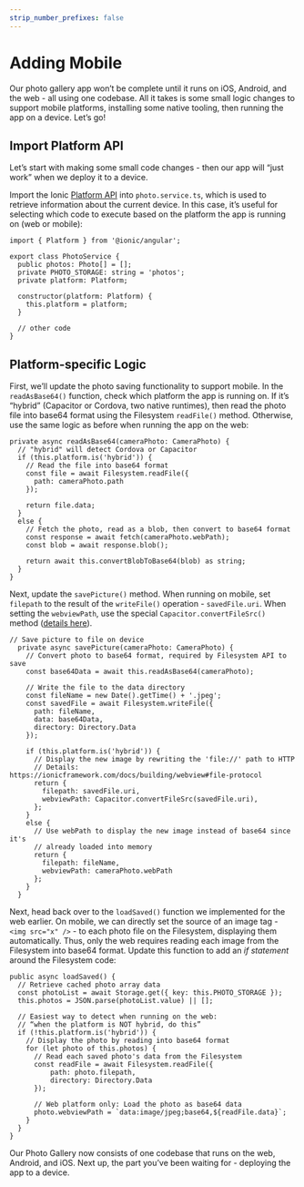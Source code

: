 ```yaml
---
strip_number_prefixes: false
---
```


# Adding Mobile

Our photo gallery app won’t be complete until it runs on iOS, Android, and the web - all using one codebase. All it takes is some small logic changes to support mobile platforms, installing some native tooling, then running the app on a device. Let’s go!

## Import Platform API

Let’s start with making some small code changes - then our app will “just work” when we deploy it to a device.

Import the Ionic [Platform API](https://ionicframework.com/docs/angular/platform) into `photo.service.ts`, which is used to retrieve information about the current device. In this case, it’s useful for selecting which code to execute based on the platform the app is running on (web or mobile):

```tsx
import { Platform } from '@ionic/angular';

export class PhotoService {
  public photos: Photo[] = [];
  private PHOTO_STORAGE: string = 'photos';
  private platform: Platform;

  constructor(platform: Platform) {
    this.platform = platform;
  }

  // other code
}
```

## Platform-specific Logic

First, we’ll update the photo saving functionality to support mobile. In the `readAsBase64()` function, check which platform the app is running on. If it’s “hybrid” (Capacitor or Cordova, two native runtimes), then read the photo file into base64 format using the Filesystem `readFile()` method. Otherwise, use the same logic as before when running the app on the web:

```tsx
private async readAsBase64(cameraPhoto: CameraPhoto) {
  // "hybrid" will detect Cordova or Capacitor
  if (this.platform.is('hybrid')) {
    // Read the file into base64 format
    const file = await Filesystem.readFile({
      path: cameraPhoto.path
    });

    return file.data;
  }
  else {
    // Fetch the photo, read as a blob, then convert to base64 format
    const response = await fetch(cameraPhoto.webPath);
    const blob = await response.blob();

    return await this.convertBlobToBase64(blob) as string;
  }
}
```

Next, update the `savePicture()` method. When running on mobile, set `filepath` to the result of the `writeFile()` operation - `savedFile.uri`. When setting the `webviewPath`, use the special `Capacitor.convertFileSrc()` method ([details here](https://ionicframework.com/docs/core-concepts/webview#file-protocol)).

```tsx
// Save picture to file on device
  private async savePicture(cameraPhoto: CameraPhoto) {
    // Convert photo to base64 format, required by Filesystem API to save
    const base64Data = await this.readAsBase64(cameraPhoto);

    // Write the file to the data directory
    const fileName = new Date().getTime() + '.jpeg';
    const savedFile = await Filesystem.writeFile({
      path: fileName,
      data: base64Data,
      directory: Directory.Data
    });

    if (this.platform.is('hybrid')) {
      // Display the new image by rewriting the 'file://' path to HTTP
      // Details: https://ionicframework.com/docs/building/webview#file-protocol
      return {
        filepath: savedFile.uri,
        webviewPath: Capacitor.convertFileSrc(savedFile.uri),
      };
    }
    else {
      // Use webPath to display the new image instead of base64 since it's
      // already loaded into memory
      return {
        filepath: fileName,
        webviewPath: cameraPhoto.webPath
      };
    }
  }
```

Next, head back over to the `loadSaved()` function we implemented for the web earlier. On mobile, we can directly set the source of an image tag - `<img src="x" />` - to each photo file on the Filesystem, displaying them automatically. Thus, only the web requires reading each image from the Filesystem into base64 format. Update this function to add an _if statement_ around the Filesystem code:

```tsx
public async loadSaved() {
  // Retrieve cached photo array data
  const photoList = await Storage.get({ key: this.PHOTO_STORAGE });
  this.photos = JSON.parse(photoList.value) || [];

  // Easiest way to detect when running on the web:
  // “when the platform is NOT hybrid, do this”
  if (!this.platform.is('hybrid')) {
    // Display the photo by reading into base64 format
    for (let photo of this.photos) {
      // Read each saved photo's data from the Filesystem
      const readFile = await Filesystem.readFile({
          path: photo.filepath,
          directory: Directory.Data
      });

      // Web platform only: Load the photo as base64 data
      photo.webviewPath = `data:image/jpeg;base64,${readFile.data}`;
    }
  }
}
```

Our Photo Gallery now consists of one codebase that runs on the web, Android, and iOS. Next up, the part you’ve been waiting for - deploying the app to a device.
